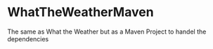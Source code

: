# WhatTheWeatherMaven
The same as What the Weather but as a Maven Project to handel the dependencies
